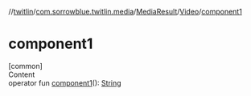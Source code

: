 //[twitlin](../../../index.md)/[com.sorrowblue.twitlin.media](../../index.md)/[MediaResult](../index.md)/[Video](index.md)/[component1](component1.md)



# component1  
[common]  
Content  
operator fun [component1](component1.md)(): [String](https://kotlinlang.org/api/latest/jvm/stdlib/kotlin/-string/index.html)  



